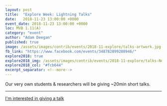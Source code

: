 ```yaml
---
layout: post
title:  "Explore Week: Lightning Talks"
date:   2018-11-23 13:00:00 +0000
event_date: 2018-11-23 13:00:00 +0000
loc: MVB 1.11(A)
category: "event"
author: "Adam Deegan"
published: true
image: /assets/images/contrib/events/2018-11-explore/talks-artwork.jpg
fb_link: "https://www.facebook.com/events/348782899208946/"
explore2018: true
explore2018_img: /assets/images/contrib/events/2018-11-explore/talks-Newsletter.jpg
explore2018_col: "#fcb644"
excerpt_separator: <!--more-->
---
```


Our very own students & researchers will be giving ~20min short talks.

---

<a class="btn btn--dark" href="https://goo.gl/forms/JS3DiqMcTOfl4I7k1">
  I'm interested in giving a talk
</a>
<!--more-->